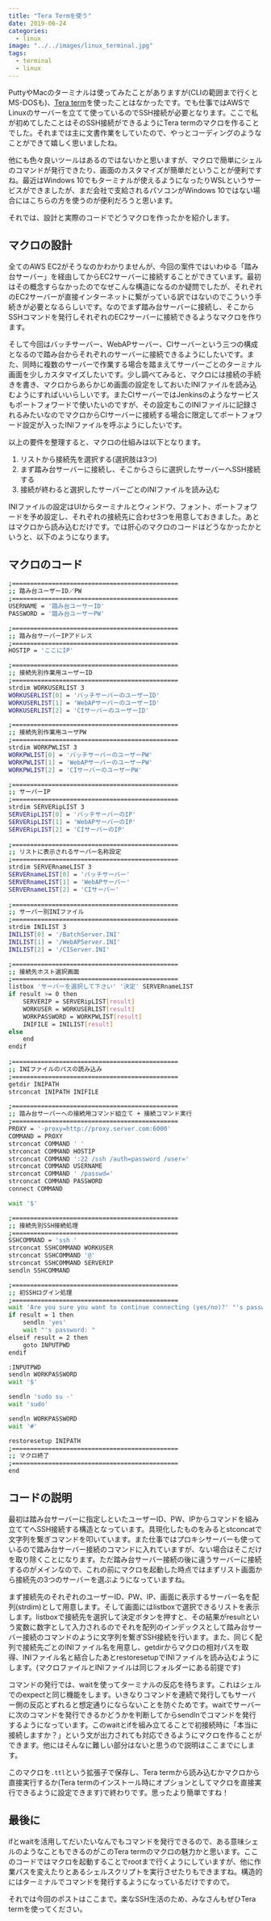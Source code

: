 ```yaml
---
title: "Tera Termを使う"
date: 2019-06-24
categories: 
  - linux
image: "../../images/linux_terminal.jpg"
tags:
  - terminal
  - linux
---
```


PuttyやMacのターミナルは使ってみたことがありますが(CLIの範囲まで行くとMS-DOSも)、[Tera term](https://ttssh2.osdn.jp/)を使ったことはなかったです。でも仕事ではAWSでLinuxのサーバーを立てて使っているのでSSH接続が必要となります。ここで私が初めてしたことはそのSSH接続ができるようにTera termのマクロを作ることでした。それまでは主に文書作業をしていたので、やっとコーディングのようなことができて嬉しく思いましたね。

他にも色々良いツールはあるのではないかと思いますが、マクロで簡単にシェルのコマンドが発行できたり、画面のカスタマイズが簡単だということが便利ですね。最近はWindows 10でもターミナルが使えるようになったりWSLというサービスができましたが、まだ会社で支給されるパソコンがWindows 10ではない場合にはこちらの方を使うのが便利だろうと思います。

それでは、設計と実際のコードでどうマクロを作ったかを紹介します。

## マクロの設計

全てのAWS EC2がそうなのかわかりませんが、今回の案件ではいわゆる「踏み台サーバー」を経由してからEC2サーバーに接続することができています。最初はその概念すらなかったのでなぜこんな構造になるのか疑問でしたが、それぞれのEC2サーバーが直接インターネットに繋がっている訳ではないのでこういう手続きが必要となるらしいです。なのでまず踏み台サーバーに接続し、そこからSSHコマンドを発行しそれぞれのEC2サーバーに接続できるようなマクロを作ります。

そして今回はバッチサーバー、WebAPサーバー、CIサーバーという三つの構成となるので踏み台からそれぞれのサーバーに接続できるようにしたいです。また、同時に複数のサーバーで作業する場合を踏まえてサーバーごとのターミナル画面を少しカスタマイズしたいです。少し調べてみると、マクロには接続の手続きを書き、マクロからあらかじめ画面の設定をしておいたINIファイルを読み込むようにすればいいらしいです。またCIサーバーではJenkinsのようなサービスもポートフォワードで使いたいのですが、その設定もこのINIファイルに記録されるみたいなのでマクロからCIサーバーに接続する場合に限定してポートフォワード設定が入ったINIファイルを呼ぶようにしたいです。

以上の要件を整理すると、マクロの仕組みは以下となります。

1. リストから接続先を選択する(選択肢は3つ)
2. まず踏み台サーバーに接続し、そこからさらに選択したサーバーへSSH接続する
3. 接続が終わると選択したサーバーごとのINIファイルを読み込む

INIファイルの設定はUIからターミナルとウィンドウ、フォント、ポートフォワードを予め設定し、それぞれの接続先に合わせ3つを用意しておきました。あとはマクロから読み込むだけです。では肝心のマクロのコードはどうなかったかというと、以下のようになります。

## マクロのコード

```bash
;==============================================
;; 踏み台ユーザーID／PW
;==============================================
USERNAME = '踏み台ユーサーID'
PASSWORD = '踏み台ユーザーPW'

;==============================================
;; 踏み台サーバーIPアドレス
;==============================================
HOSTIP = 'ここにIP'

;==============================================
;; 接続先別作業用ユーザーID
;==============================================
strdim WORKUSERLIST 3
WORKUSERLIST[0] = 'バッチサーバーのユーザーID'
WORKUSERLIST[1] = 'WebAPサーバーのユーザーID'
WORKUSERLIST[2] = 'CIサーバーのユーザーID'

;==============================================
;; 接続先別作業用ユーザPW
;==============================================
strdim WORKPWLIST 3
WORKPWLIST[0] = 'バッチサーバーのユーザーPW'
WORKPWLIST[1] = 'WebAPサーバーのユーザーPW'
WORKPWLIST[2] = 'CIサーバーのユーザーPW'

;==============================================
;; サーバーIP
;==============================================
strdim SERVERipLIST 3
SERVERipLIST[0] = 'バッチサーバーのIP'
SERVERipLIST[1] = 'WebAPサーバーのIP'
SERVERipLIST[2] = 'CIサーバーのIP'
 
;==============================================
;; リストに表示されるサーバー名称設定
;==============================================
strdim SERVERnameLIST 3
SERVERnameLIST[0] = 'バッチサーバー'
SERVERnameLIST[1] = 'WebAPサーバー'
SERVERnameLIST[2] = 'CIサーバー'
 
;==============================================
;; サーバー別INIファイル
;==============================================
strdim INILIST 3
INILIST[0] = '/BatchServer.INI'
INILIST[1] = '/WebAPServer.INI'
INILIST[2] = '/CIServer.INI'

;==============================================
;; 接続先ホスト選択画面
;==============================================
listbox 'サーバーを選択して下さい' '決定' SERVERnameLIST
if result >= 0 then
    SERVERIP = SERVERipLIST[result]
    WORKUSER = WORKUSERLIST[result]
    WORKPASSWORD = WORKPWLIST[result]
    INIFILE = INILIST[result]
else
    end
endif
 
;==============================================
;; INIファイルのパスの読み込み
;==============================================
getdir INIPATH
strconcat INIPATH INIFILE

;==============================================
;; 踏み台サーバーへの接続用コマンド組立て + 接続コマンド実行
;==============================================
PROXY = '-proxy=http://proxy.server.com:6000'
COMMAND = PROXY
strconcat COMMAND ' '
strconcat COMMAND HOSTIP
strconcat COMMAND ':22 /ssh /auth=password /user='
strconcat COMMAND USERNAME
strconcat COMMAND ' /passwd='
strconcat COMMAND PASSWORD
connect COMMAND

wait '$'

;==============================================
;; 接続先別SSH接続処理
;==============================================
SSHCOMMAND = 'ssh '
strconcat SSHCOMMAND WORKUSER
strconcat SSHCOMMAND '@'
strconcat SSHCOMMAND SERVERIP
sendln SSHCOMMAND

;==============================================
;; 初SSHログイン処理
;==============================================
wait 'Are you sure you want to continue connecting (yes/no)?' "'s password: "
if result = 1 then
    sendln 'yes'
    wait "'s password: "
elseif result = 2 then
    goto INPUTPWD
endif

:INPUTPWD
sendln WORKPASSWORD
wait '$'

sendln 'sudo su -'
wait 'sudo'

sendln WORKPASSWORD
wait '#'

restoresetup INIPATH
;==============================================
;; マクロ終了
;==============================================
end
```

## コードの説明

最初は踏み台サーバーに指定しといたユーザーID、PW、IPからコマンドを組み立ててへSSH接続する構造となっています。具現化したものをみるとstconcatで文字列を繋ぎコマンドを叩いています。また仕事ではプロキシサーバーも使っているので踏み台サーバー接続のコマンドに入れていますが、ない場合はそこだけを取り除くことになります。ただ踏み台サーバー接続の後に違うサーバーに接続するのがメインなので、これの前にマクロを起動した時点ではまずリスト画面から接続先の3つのサーバーを選ぶようになっていますね。

まず接続先のそれぞれのユーザーID、PW、IP、画面に表示するサーバー名を配列(strdim)として用意します。そして画面にはlistboxで選択できるリストを表示します。listboxで接続先を選択して決定ボタンを押すと、その結果がresultという変数に数字として入力されるのでそれを配列のインデックスとして踏み台サーバー接続のコマンドのように文字列を繋ぎSSH接続を行います。また、同じく配列で接続先ごとのINIファイル名を用意し、getdirからマクロの相対パスを取得、INIファイル名と結合したあとrestoresetupでINIファイルを読み込むようにします。(マクロファイルとINIファイルは同じフォルダーにある前提です)

コマンドの発行では、waitを使ってターミナルの反応を待ちます。これはシェルでのexpectと同じ機能をします。いきなりコマンドを連続で発行してもサーバー側の反応とずれると想定通りにならないことを防ぐためです。waitでサーバーに次のコマンドを発行できるかどうかを判断してからsendlnでコマンドを発行するようになっています。このwaitとifを組み立てることで初接続時に「本当に接続しますか？」という文が出力されても対応できるようにマクロを作ることができます。他にはそんなに難しい部分はないと思うので説明はここまでにします。

このマクロを`.ttl`という拡張子で保存し、Tera termから読み込むかマクロから直接実行するか(Tera termのインストール時にオプションとしてマクロを直接実行できるように設定できます)で終わりです。思ったより簡単ですね！

## 最後に

ifとwaitを活用してだいたいなんでもコマンドを発行できるので、ある意味シェルのようなこともできるのがこのTera termのマクロの魅力かと思います。ここのコードではマクロを起動することでrootまで行くようにしていますが、他に作業パスを変えたりとあるシェルスクリプトを実行させたりもできますね。構造的にはターミナルでコマンドを発行するようになっているだけですので。

それでは今回のポストはここまで。楽なSSH生活のため、みなさんもぜひTera termを使ってください。
